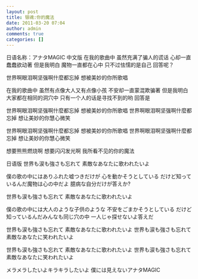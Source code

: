 ```yaml
---
layout: post
title: 银魂:你的魔法
date: 2011-03-20 07:04
author: admin
comments: true
categories: []
---
```

日语名称：アナタMAGIC
中文版
在我的歌曲中 虽然充满了骗人的谎话
心却一直蠢蠢欲动著
但是我明白 魔物一直都在心中
只不过怯懦的是自己 回答呢？

世界啊眼泪啊坚强啊什麼都忘掉
想被美妙的你所歌唱

在我的歌曲中 虽然有点像大人又有点像小孩
不安却一直蒙混欺骗著
但是我明白 大家都在相同的洞穴中
只有一个人的话是寻找不到的哟 回答是

世界啊眼泪啊坚强啊什麼都忘掉
想被美妙的你所歌唱
世界啊眼泪啊坚强啊什麼都忘掉
想让美妙的你慧心微笑


世界啊眼泪啊坚强啊什麼都忘掉
想被美妙的你所歌唱
世界啊眼泪啊坚强啊什麼都忘掉
想让美妙的你慧心微笑

想要熊熊燃烧啊 想要闪闪发光啊
我所看不见的你的魔法

日语版
世界も涙も強さも忘れて
素敵なあなたに歌われたいよ

僕の歌の中にはありふれた嘘つきだけが
心を動かそうとしている
だけど知っているんだ魔物は心の中だよ
臆病な自分だけが答えか?

世界も涙も強さも忘れて
素敵なあなたに歌われたいよ

僕の歌の中には大人のような子供のような
不安をごまかそうとしている
だけど知っているんだみんなも同じ穴の中
一人じゃ探せないよ答えだ

世界も涙も強さも忘れて
素敵なあなたに歌われたいよ
世界も涙も強さも忘れて
素敵なあなたに笑われたいよ

世界も涙も強さも忘れて
素敵なあなたに歌われたいよ
世界も涙も強さも忘れて
素敵なあなたに笑われたいよ

メラメラしたいよキラキラしたいよ
僕には見えないアナタMAGIC


